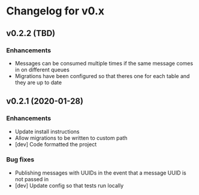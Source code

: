 # Changelog for v0.x

## v0.2.2 (TBD)

### Enhancements

  * Messages can be consumed multiple times if the same message comes in on different queues
  * Migrations have been configured so that theres one for each table and they are up to date

## v0.2.1 (2020-01-28)

### Enhancements

  * Update install instructions
  * Allow migrations to be written to custom path
  * [dev] Code formatted the project

### Bug fixes

  * Publishing messages with UUIDs in the event that a message UUID is not passed in
  * [dev] Update config so that tests run locally
